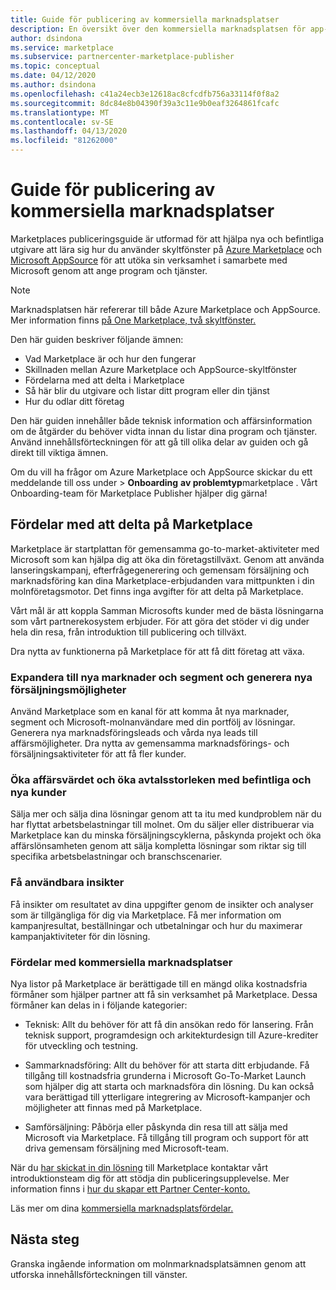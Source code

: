 ```yaml
---
title: Guide för publicering av kommersiella marknadsplatser
description: En översikt över den kommersiella marknadsplatsen för app- och tjänstutgivare.
author: dsindona
ms.service: marketplace
ms.subservice: partnercenter-marketplace-publisher
ms.topic: conceptual
ms.date: 04/12/2020
ms.author: dsindona
ms.openlocfilehash: c41a24ecb3e12618ac8cfcdfb756a33114f0f8a2
ms.sourcegitcommit: 8dc84e8b04390f39a3c11e9b0eaf3264861fcafc
ms.translationtype: MT
ms.contentlocale: sv-SE
ms.lasthandoff: 04/13/2020
ms.locfileid: "81262000"
---
```

# <a name="commercial-marketplace-publishing-guide"></a>Guide för publicering av kommersiella marknadsplatser

Marketplaces publiceringsguide är utformad för att hjälpa nya och befintliga utgivare att lära sig hur du använder skyltfönster på [Azure Marketplace](https://azuremarketplace.microsoft.com) och [Microsoft AppSource](https://appsource.microsoft.com) för att utöka sin verksamhet i samarbete med Microsoft genom att ange program och tjänster.

>[!Note]
>Marknadsplatsen här refererar till både Azure Marketplace och AppSource.  Mer information finns [på One Marketplace, två skyltfönster.](https://docs.microsoft.com/azure/marketplace/comparing-appsource-azure-marketplace)

Den här guiden beskriver följande ämnen: 
*   Vad Marketplace är och hur den fungerar 
*   Skillnaden mellan Azure Marketplace och AppSource-skyltfönster 
*   Fördelarna med att delta i Marketplace 
*   Så här blir du utgivare och listar ditt program eller din tjänst 
*   Hur du odlar ditt företag 

Den här guiden innehåller både teknisk information och affärsinformation om de åtgärder du behöver vidta innan du listar dina program och tjänster. Använd innehållsförteckningen för att gå till olika delar av guiden och gå direkt till viktiga ämnen.

Om du vill ha frågor om Azure Marketplace och AppSource skickar du ett meddelande till oss under > **Onboarding** **av problemtyp**marketplace . Vårt Onboarding-team för Marketplace Publisher hjälper dig gärna! 

## <a name="benefits-of-participating-in-the-marketplace"></a>Fördelar med att delta på Marketplace 

Marketplace är startplattan för gemensamma go-to-market-aktiviteter med Microsoft som kan hjälpa dig att öka din företagstillväxt. Genom att använda lanseringskampanj, efterfrågegenerering och gemensam försäljning och marknadsföring kan dina Marketplace-erbjudanden vara mittpunkten i din molnföretagsmotor. Det finns inga avgifter för att delta på Marketplace.

Vårt mål är att koppla Samman Microsofts kunder med de bästa lösningarna som vårt partnerekosystem erbjuder. För att göra det stöder vi dig under hela din resa, från introduktion till publicering och tillväxt. 

Dra nytta av funktionerna på Marketplace för att få ditt företag att växa.

### <a name="expand-to-new-markets-and-segments-and-generate-new-sales-opportunities"></a>Expandera till nya marknader och segment och generera nya försäljningsmöjligheter

Använd Marketplace som en kanal för att komma åt nya marknader, segment och Microsoft-molnanvändare med din portfölj av lösningar. Generera nya marknadsföringsleads och vårda nya leads till affärsmöjligheter. Dra nytta av gemensamma marknadsförings- och försäljningsaktiviteter för att få fler kunder.

### <a name="enhance-business-value-and-increase-deal-size-with-existing-and-new-customers"></a>Öka affärsvärdet och öka avtalsstorleken med befintliga och nya kunder 

Sälja mer och sälja dina lösningar genom att ta itu med kundproblem när du har flyttat arbetsbelastningar till molnet. Om du säljer eller distribuerar via Marketplace kan du minska försäljningscyklerna, påskynda projekt och öka affärslönsamheten genom att sälja kompletta lösningar som riktar sig till specifika arbetsbelastningar och branschscenarier. 

### <a name="get-actionable-insights"></a>Få användbara insikter 

Få insikter om resultatet av dina uppgifter genom de insikter och analyser som är tillgängliga för dig via Marketplace. Få mer information om kampanjresultat, beställningar och utbetalningar och hur du maximerar kampanjaktiviteter för din lösning.

### <a name="commercial-marketplace-benefits"></a>Fördelar med kommersiella marknadsplatser 

Nya listor på Marketplace är berättigade till en mängd olika kostnadsfria förmåner som hjälper partner att få sin verksamhet på Marketplace. Dessa förmåner kan delas in i följande kategorier: 

*   Teknisk: Allt du behöver för att få din ansökan redo för lansering. Från teknisk support, programdesign och arkitekturdesign till Azure-krediter för utveckling och testning. 

*   Sammarknadsföring: Allt du behöver för att starta ditt erbjudande. Få tillgång till kostnadsfria grunderna i Microsoft Go-To-Market Launch som hjälper dig att starta och marknadsföra din lösning. Du kan också vara berättigad till ytterligare integrering av Microsoft-kampanjer och möjligheter att finnas med på Marketplace.

*   Samförsäljning: Påbörja eller påskynda din resa till att sälja med Microsoft via Marketplace. Få tillgång till program och support för att driva gemensam försäljning med Microsoft-team.

När du [har skickat in din lösning](https://partner.microsoft.com/dashboard/account/v3/enrollment/introduction/partnership) till Marketplace kontaktar vårt introduktionsteam dig för att stödja din publiceringsupplevelse.  Mer information finns i [hur du skapar ett Partner Center-konto.](https://docs.microsoft.com/azure/marketplace/partner-center-portal/create-account)

Läs mer om dina [kommersiella marknadsplatsfördelar.](https://docs.microsoft.com//azure/marketplace/gtm-your-marketplace-benefits)

## <a name="next-steps"></a>Nästa steg

Granska ingående information om molnmarknadsplatsämnen genom att utforska innehållsförteckningen till vänster. 
